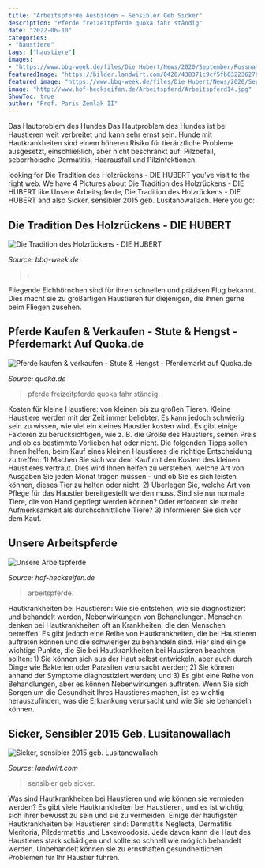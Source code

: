 ```yaml
---
title: "Arbeitspferde Ausbilden ~ Sensibler Geb Sicker"
description: "Pferde freizeitpferde quoka fahr ständig"
date: "2022-06-10"
categories:
- "haustiere"
tags: ["haustiere"]
images:
- "https://www.bbq-week.de/files/Die Hubert/News/2020/September/Rossnatour3.jpg"
featuredImage: "https://bilder.landwirt.com/0420/438371c9cf5fb632236278fe08f5cbfd.jpg"
featured_image: "https://www.bbq-week.de/files/Die Hubert/News/2020/September/Rossnatour3.jpg"
image: "http://www.hof-heckseifen.de/Arbeitspferd/Arbeitspferd14.jpg"
ShowToc: true
author: "Prof. Paris Zemlak II"
---
```



Das Hautproblem des Hundes
Das Hautproblem des Hundes ist bei Haustieren weit verbreitet und kann sehr ernst sein. Hunde mit Hautkrankheiten sind einem höheren Risiko für tierärztliche Probleme ausgesetzt, einschließlich, aber nicht beschränkt auf: Pilzbefall, seborrhoische Dermatitis, Haarausfall und Pilzinfektionen.

	

		
looking for Die Tradition des Holzrückens - DIE HUBERT you've visit to the right web. We have 4 Pictures about Die Tradition des Holzrückens - DIE HUBERT like Unsere Arbeitspferde, Die Tradition des Holzrückens - DIE HUBERT and also Sicker, sensibler 2015 geb. Lusitanowallach. Here you go:
		
    
## Die Tradition Des Holzrückens - DIE HUBERT

<img loading=lazy src="https://www.bbq-week.de/files/Die Hubert/News/2020/September/Rossnatour3.jpg" onerror="this.onerror=null;this.src='https://tse4.mm.bing.net/th?id=OIP.9wvdQlSXk2TXnxYystwkFQHaFj&amp;pid=15.1';" alt="Die Tradition des Holzrückens - DIE HUBERT">

_Source: bbq-week.de_

>. 

	

Fliegende Eichhörnchen sind für ihren schnellen und präzisen Flug bekannt. Dies macht sie zu großartigen Haustieren für diejenigen, die ihnen gerne beim Fliegen zusehen.

    
## Pferde Kaufen &amp; Verkaufen - Stute &amp; Hengst - Pferdemarkt Auf Quoka.de

<img loading=lazy src="https://pic0.qimage.de/32/22/38/r225382232.jpg" onerror="this.onerror=null;this.src='https://tse3.mm.bing.net/th?id=OIP.0L_X-P4fh5iSmdbNioB3SQAAAA&amp;pid=15.1';" alt="Pferde kaufen &amp; verkaufen - Stute &amp; Hengst - Pferdemarkt auf Quoka.de">

_Source: quoka.de_

>pferde freizeitpferde quoka fahr ständig. 

	

Kosten für kleine Haustiere: von kleinen bis zu großen Tieren.
Kleine Haustiere werden mit der Zeit immer beliebter. Es kann jedoch schwierig sein zu wissen, wie viel ein kleines Haustier kosten wird. Es gibt einige Faktoren zu berücksichtigen, wie z. B. die Größe des Haustiers, seinen Preis und ob es bestimmte Vorlieben hat oder nicht. Die folgenden Tipps sollen Ihnen helfen, beim Kauf eines kleinen Haustieres die richtige Entscheidung zu treffen: 1) Machen Sie sich vor dem Kauf mit den Kosten des kleinen Haustieres vertraut. Dies wird Ihnen helfen zu verstehen, welche Art von Ausgaben Sie jeden Monat tragen müssen – und ob Sie es sich leisten können, dieses Tier zu halten oder nicht. 2) Überlegen Sie, welche Art von Pflege für das Haustier bereitgestellt werden muss. Sind sie nur normale Tiere, die von Hand gepflegt werden können? Oder erfordern sie mehr Aufmerksamkeit als durchschnittliche Tiere? 3) Informieren Sie sich vor dem Kauf.

    
## Unsere Arbeitspferde

<img loading=lazy src="http://www.hof-heckseifen.de/Arbeitspferd/Arbeitspferd14.jpg" onerror="this.onerror=null;this.src='https://tse4.mm.bing.net/th?id=OIP.Fa_--TNOuj2H0WOjRx5UewHaGy&amp;pid=15.1';" alt="Unsere Arbeitspferde">

_Source: hof-heckseifen.de_

>arbeitspferde. 

	

Hautkrankheiten bei Haustieren: Wie sie entstehen, wie sie diagnostiziert und behandelt werden, Nebenwirkungen von Behandlungen.
Menschen denken bei Hautkrankheiten oft an Krankheiten, die den Menschen betreffen. Es gibt jedoch eine Reihe von Hautkrankheiten, die bei Haustieren auftreten können und die schwieriger zu behandeln sind. Hier sind einige wichtige Punkte, die Sie bei Hautkrankheiten bei Haustieren beachten sollten: 1) Sie können sich aus der Haut selbst entwickeln, aber auch durch Dinge wie Bakterien oder Parasiten verursacht werden; 2) Sie können anhand der Symptome diagnostiziert werden; und 3) Es gibt eine Reihe von Behandlungen, aber es können Nebenwirkungen auftreten. Wenn Sie sich Sorgen um die Gesundheit Ihres Haustieres machen, ist es wichtig herauszufinden, was die Erkrankung verursacht und wie Sie sie behandeln können.

    
## Sicker, Sensibler 2015 Geb. Lusitanowallach

<img loading=lazy src="https://bilder.landwirt.com/0420/438371c9cf5fb632236278fe08f5cbfd.jpg" onerror="this.onerror=null;this.src='https://tse4.mm.bing.net/th?id=OIP.xCj78KLIzDGBCW8Nuefz2QHaH_&amp;pid=15.1';" alt="Sicker, sensibler 2015 geb. Lusitanowallach">

_Source: landwirt.com_

>sensibler geb sicker. 

	

Was sind Hautkrankheiten bei Haustieren und wie können sie vermieden werden?
Es gibt viele Hautkrankheiten bei Haustieren, und es ist wichtig, sich ihrer bewusst zu sein und sie zu vermeiden. Einige der häufigsten Hautkrankheiten bei Haustieren sind: Dermatitis Neglecta, Dermatitis Meritoria, Pilzdermatitis und Lakewoodosis. Jede davon kann die Haut des Haustieres stark schädigen und sollte so schnell wie möglich behandelt werden. Unbehandelt können sie zu ernsthaften gesundheitlichen Problemen für Ihr Haustier führen.

